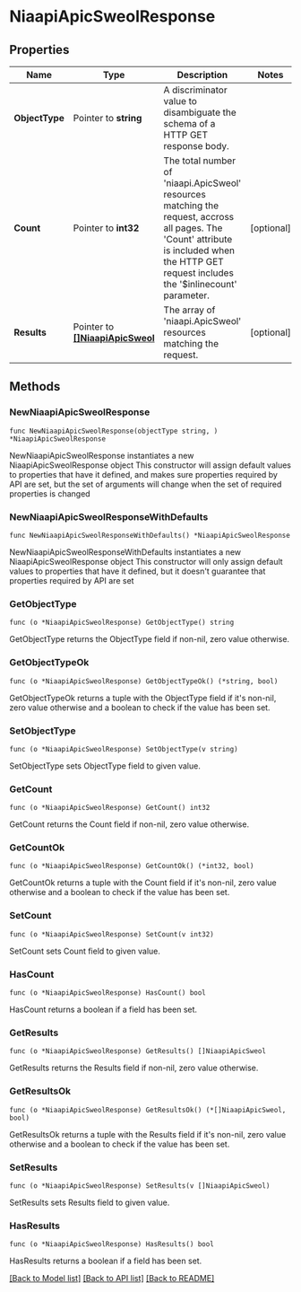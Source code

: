 # NiaapiApicSweolResponse

## Properties

Name | Type | Description | Notes
------------ | ------------- | ------------- | -------------
**ObjectType** | Pointer to **string** | A discriminator value to disambiguate the schema of a HTTP GET response body. | 
**Count** | Pointer to **int32** | The total number of &#39;niaapi.ApicSweol&#39; resources matching the request, accross all pages. The &#39;Count&#39; attribute is included when the HTTP GET request includes the &#39;$inlinecount&#39; parameter. | [optional] 
**Results** | Pointer to [**[]NiaapiApicSweol**](niaapi.ApicSweol.md) | The array of &#39;niaapi.ApicSweol&#39; resources matching the request. | [optional] 

## Methods

### NewNiaapiApicSweolResponse

`func NewNiaapiApicSweolResponse(objectType string, ) *NiaapiApicSweolResponse`

NewNiaapiApicSweolResponse instantiates a new NiaapiApicSweolResponse object
This constructor will assign default values to properties that have it defined,
and makes sure properties required by API are set, but the set of arguments
will change when the set of required properties is changed

### NewNiaapiApicSweolResponseWithDefaults

`func NewNiaapiApicSweolResponseWithDefaults() *NiaapiApicSweolResponse`

NewNiaapiApicSweolResponseWithDefaults instantiates a new NiaapiApicSweolResponse object
This constructor will only assign default values to properties that have it defined,
but it doesn't guarantee that properties required by API are set

### GetObjectType

`func (o *NiaapiApicSweolResponse) GetObjectType() string`

GetObjectType returns the ObjectType field if non-nil, zero value otherwise.

### GetObjectTypeOk

`func (o *NiaapiApicSweolResponse) GetObjectTypeOk() (*string, bool)`

GetObjectTypeOk returns a tuple with the ObjectType field if it's non-nil, zero value otherwise
and a boolean to check if the value has been set.

### SetObjectType

`func (o *NiaapiApicSweolResponse) SetObjectType(v string)`

SetObjectType sets ObjectType field to given value.


### GetCount

`func (o *NiaapiApicSweolResponse) GetCount() int32`

GetCount returns the Count field if non-nil, zero value otherwise.

### GetCountOk

`func (o *NiaapiApicSweolResponse) GetCountOk() (*int32, bool)`

GetCountOk returns a tuple with the Count field if it's non-nil, zero value otherwise
and a boolean to check if the value has been set.

### SetCount

`func (o *NiaapiApicSweolResponse) SetCount(v int32)`

SetCount sets Count field to given value.

### HasCount

`func (o *NiaapiApicSweolResponse) HasCount() bool`

HasCount returns a boolean if a field has been set.

### GetResults

`func (o *NiaapiApicSweolResponse) GetResults() []NiaapiApicSweol`

GetResults returns the Results field if non-nil, zero value otherwise.

### GetResultsOk

`func (o *NiaapiApicSweolResponse) GetResultsOk() (*[]NiaapiApicSweol, bool)`

GetResultsOk returns a tuple with the Results field if it's non-nil, zero value otherwise
and a boolean to check if the value has been set.

### SetResults

`func (o *NiaapiApicSweolResponse) SetResults(v []NiaapiApicSweol)`

SetResults sets Results field to given value.

### HasResults

`func (o *NiaapiApicSweolResponse) HasResults() bool`

HasResults returns a boolean if a field has been set.


[[Back to Model list]](../README.md#documentation-for-models) [[Back to API list]](../README.md#documentation-for-api-endpoints) [[Back to README]](../README.md)


